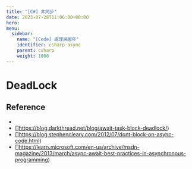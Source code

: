 ```yaml
---
title: "[C#] 非同步"
date: 2023-07-28T11:06:00+08:00
hero: 
menu:
  sidebar:
    name: "[Code] 處理民國年"
    identifier: csharp-async
    parent: csharp 
    weight: 1000
---
```

# DeadLock
## Reference
- [](https://stackoverflow.com/questions/13140523/await-vs-task-wait-deadlock)
- []https://blog.darkthread.net/blog/await-task-block-deadlock/)
- []https://blog.stephencleary.com/2012/07/dont-block-on-async-code.html)
- []https://learn.microsoft.com/en-us/archive/msdn-magazine/2013/march/async-await-best-practices-in-asynchronous-programming)